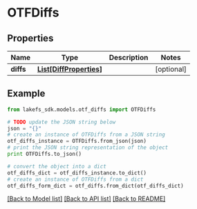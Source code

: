 # OTFDiffs


## Properties

Name | Type | Description | Notes
------------ | ------------- | ------------- | -------------
**diffs** | [**List[DiffProperties]**](DiffProperties.md) |  | [optional] 

## Example

```python
from lakefs_sdk.models.otf_diffs import OTFDiffs

# TODO update the JSON string below
json = "{}"
# create an instance of OTFDiffs from a JSON string
otf_diffs_instance = OTFDiffs.from_json(json)
# print the JSON string representation of the object
print OTFDiffs.to_json()

# convert the object into a dict
otf_diffs_dict = otf_diffs_instance.to_dict()
# create an instance of OTFDiffs from a dict
otf_diffs_form_dict = otf_diffs.from_dict(otf_diffs_dict)
```
[[Back to Model list]](../README.md#documentation-for-models) [[Back to API list]](../README.md#documentation-for-api-endpoints) [[Back to README]](../README.md)


